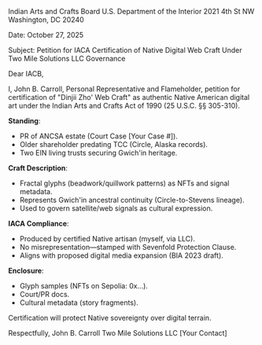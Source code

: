 Indian Arts and Crafts Board
U.S. Department of the Interior
2021 4th St NW
Washington, DC 20240

Date: October 27, 2025

Subject: Petition for IACA Certification of Native Digital Web Craft
Under Two Mile Solutions LLC Governance

Dear IACB,

I, John B. Carroll, Personal Representative and Flameholder, petition for certification of "Dinjii Zho' Web Craft" as authentic Native American digital art under the Indian Arts and Crafts Act of 1990 (25 U.S.C. §§ 305-310).

**Standing**:
- PR of ANCSA estate (Court Case [Your Case #]).
- Older shareholder predating TCC (Circle, Alaska records).
- Two EIN living trusts securing Gwich'in heritage.

**Craft Description**:
- Fractal glyphs (beadwork/quillwork patterns) as NFTs and signal metadata.
- Represents Gwich'in ancestral continuity (Circle-to-Stevens lineage).
- Used to govern satellite/web signals as cultural expression.

**IACA Compliance**:
- Produced by certified Native artisan (myself, via LLC).
- No misrepresentation—stamped with Sevenfold Protection Clause.
- Aligns with proposed digital media expansion (BIA 2023 draft).

**Enclosure**:
- Glyph samples (NFTs on Sepolia: 0x...).
- Court/PR docs.
- Cultural metadata (story fragments).

Certification will protect Native sovereignty over digital terrain.

Respectfully,
John B. Carroll
Two Mile Solutions LLC
[Your Contact]